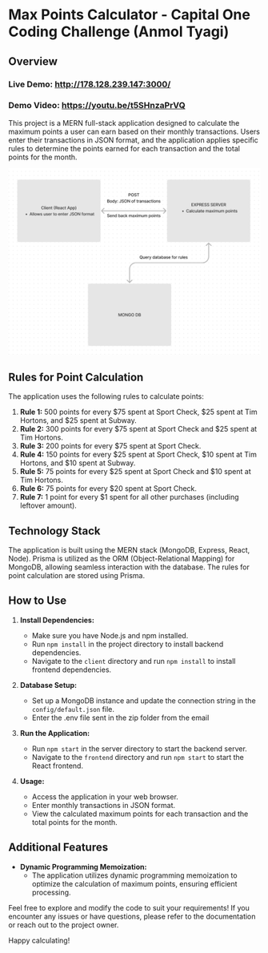 # Max Points Calculator - Capital One Coding Challenge (Anmol Tyagi)

## Overview

### Live Demo: http://178.128.239.147:3000/

### Demo Video: https://youtu.be/t5SHnzaPrVQ

This project is a MERN full-stack application designed to calculate the maximum points a user can earn based on their monthly transactions. Users enter their transactions in JSON format, and the application applies specific rules to determine the points earned for each transaction and the total points for the month.

![Alt text](image.png)

## Rules for Point Calculation

The application uses the following rules to calculate points:

1. **Rule 1:** 500 points for every $75 spent at Sport Check, $25 spent at Tim Hortons, and $25 spent at Subway.
2. **Rule 2:** 300 points for every $75 spent at Sport Check and $25 spent at Tim Hortons.
3. **Rule 3:** 200 points for every $75 spent at Sport Check.
4. **Rule 4:** 150 points for every $25 spent at Sport Check, $10 spent at Tim Hortons, and $10 spent at Subway.
5. **Rule 5:** 75 points for every $25 spent at Sport Check and $10 spent at Tim Hortons.
6. **Rule 6:** 75 points for every $20 spent at Sport Check.
7. **Rule 7:** 1 point for every $1 spent for all other purchases (including leftover amount).

## Technology Stack

The application is built using the MERN stack (MongoDB, Express, React, Node). Prisma is utilized as the ORM (Object-Relational Mapping) for MongoDB, allowing seamless interaction with the database. The rules for point calculation are stored using Prisma.

## How to Use

1. **Install Dependencies:**

   - Make sure you have Node.js and npm installed.
   - Run `npm install` in the project directory to install backend dependencies.
   - Navigate to the `client` directory and run `npm install` to install frontend dependencies.

2. **Database Setup:**

   - Set up a MongoDB instance and update the connection string in the `config/default.json` file.
   - Enter the .env file sent in the zip folder from the email

3. **Run the Application:**

   - Run `npm start` in the server directory to start the backend server.
   - Navigate to the `frontend` directory and run `npm start` to start the React frontend.

4. **Usage:**
   - Access the application in your web browser.
   - Enter monthly transactions in JSON format.
   - View the calculated maximum points for each transaction and the total points for the month.

## Additional Features

- **Dynamic Programming Memoization:**
  - The application utilizes dynamic programming memoization to optimize the calculation of maximum points, ensuring efficient processing.

Feel free to explore and modify the code to suit your requirements! If you encounter any issues or have questions, please refer to the documentation or reach out to the project owner.

Happy calculating!
